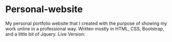 # Personal-website
My personal portfolio website that I created with the purpose of showing my work online in a professional way. Written mostly in HTML, CSS, Bootstrap, and a little bit of Jquery.
Live Version: 
